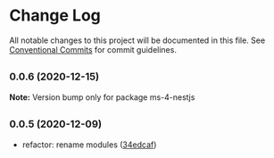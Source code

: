 # Change Log

All notable changes to this project will be documented in this file.
See [Conventional Commits](https://conventionalcommits.org) for commit guidelines.

## <small>0.0.6 (2020-12-15)</small>

**Note:** Version bump only for package ms-4-nestjs





## <small>0.0.5 (2020-12-09)</small>

* refactor: rename modules ([34edcaf](https://github.com/gmahechas/erp/commit/34edcaf))
